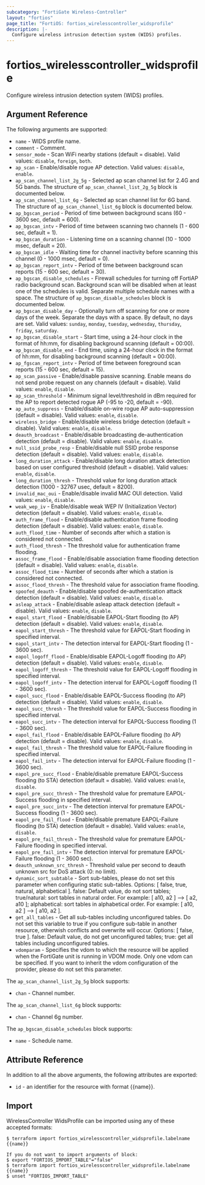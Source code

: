 ```yaml
---
subcategory: "FortiGate Wireless-Controller"
layout: "fortios"
page_title: "FortiOS: fortios_wirelesscontroller_widsprofile"
description: |-
  Configure wireless intrusion detection system (WIDS) profiles.
---
```


# fortios_wirelesscontroller_widsprofile
Configure wireless intrusion detection system (WIDS) profiles.

## Argument Reference

The following arguments are supported:

* `name` - WIDS profile name.
* `comment` - Comment.
* `sensor_mode` - Scan WiFi nearby stations (default = disable). Valid values: `disable`, `foreign`, `both`.
* `ap_scan` - Enable/disable rogue AP detection. Valid values: `disable`, `enable`.
* `ap_scan_channel_list_2g_5g` - Selected ap scan channel list for 2.4G and 5G bands. The structure of `ap_scan_channel_list_2g_5g` block is documented below.
* `ap_scan_channel_list_6g` - Selected ap scan channel list for 6G band. The structure of `ap_scan_channel_list_6g` block is documented below.
* `ap_bgscan_period` - Period of time between background scans (60 - 3600 sec, default = 600).
* `ap_bgscan_intv` - Period of time between scanning two channels (1 - 600 sec, default = 1).
* `ap_bgscan_duration` - Listening time on a scanning channel (10 - 1000 msec, default = 20).
* `ap_bgscan_idle` - Waiting time for channel inactivity before scanning this channel (0 - 1000 msec, default = 0).
* `ap_bgscan_report_intv` - Period of time between background scan reports (15 - 600 sec, default = 30).
* `ap_bgscan_disable_schedules` - Firewall schedules for turning off FortiAP radio background scan. Background scan will be disabled when at least one of the schedules is valid. Separate multiple schedule names with a space. The structure of `ap_bgscan_disable_schedules` block is documented below.
* `ap_bgscan_disable_day` - Optionally turn off scanning for one or more days of the week. Separate the days with a space. By default, no days are set. Valid values: `sunday`, `monday`, `tuesday`, `wednesday`, `thursday`, `friday`, `saturday`.
* `ap_bgscan_disable_start` - Start time, using a 24-hour clock in the format of hh:mm, for disabling background scanning (default = 00:00).
* `ap_bgscan_disable_end` - End time, using a 24-hour clock in the format of hh:mm, for disabling background scanning (default = 00:00).
* `ap_fgscan_report_intv` - Period of time between foreground scan reports (15 - 600 sec, default = 15).
* `ap_scan_passive` - Enable/disable passive scanning. Enable means do not send probe request on any channels (default = disable). Valid values: `enable`, `disable`.
* `ap_scan_threshold` - Minimum signal level/threshold in dBm required for the AP to report detected rogue AP (-95 to -20, default = -90).
* `ap_auto_suppress` - Enable/disable on-wire rogue AP auto-suppression (default = disable). Valid values: `enable`, `disable`.
* `wireless_bridge` - Enable/disable wireless bridge detection (default = disable). Valid values: `enable`, `disable`.
* `deauth_broadcast` - Enable/disable broadcasting de-authentication detection (default = disable). Valid values: `enable`, `disable`.
* `null_ssid_probe_resp` - Enable/disable null SSID probe response detection (default = disable). Valid values: `enable`, `disable`.
* `long_duration_attack` - Enable/disable long duration attack detection based on user configured threshold (default = disable). Valid values: `enable`, `disable`.
* `long_duration_thresh` - Threshold value for long duration attack detection (1000 - 32767 usec, default = 8200).
* `invalid_mac_oui` - Enable/disable invalid MAC OUI detection. Valid values: `enable`, `disable`.
* `weak_wep_iv` - Enable/disable weak WEP IV (Initialization Vector) detection (default = disable). Valid values: `enable`, `disable`.
* `auth_frame_flood` - Enable/disable authentication frame flooding detection (default = disable). Valid values: `enable`, `disable`.
* `auth_flood_time` - Number of seconds after which a station is considered not connected.
* `auth_flood_thresh` - The threshold value for authentication frame flooding.
* `assoc_frame_flood` - Enable/disable association frame flooding detection (default = disable). Valid values: `enable`, `disable`.
* `assoc_flood_time` - Number of seconds after which a station is considered not connected.
* `assoc_flood_thresh` - The threshold value for association frame flooding.
* `spoofed_deauth` - Enable/disable spoofed de-authentication attack detection (default = disable). Valid values: `enable`, `disable`.
* `asleap_attack` - Enable/disable asleap attack detection (default = disable). Valid values: `enable`, `disable`.
* `eapol_start_flood` - Enable/disable EAPOL-Start flooding (to AP) detection (default = disable). Valid values: `enable`, `disable`.
* `eapol_start_thresh` - The threshold value for EAPOL-Start flooding in specified interval.
* `eapol_start_intv` - The detection interval for EAPOL-Start flooding (1 - 3600 sec).
* `eapol_logoff_flood` - Enable/disable EAPOL-Logoff flooding (to AP) detection (default = disable). Valid values: `enable`, `disable`.
* `eapol_logoff_thresh` - The threshold value for EAPOL-Logoff flooding in specified interval.
* `eapol_logoff_intv` - The detection interval for EAPOL-Logoff flooding (1 - 3600 sec).
* `eapol_succ_flood` - Enable/disable EAPOL-Success flooding (to AP) detection (default = disable). Valid values: `enable`, `disable`.
* `eapol_succ_thresh` - The threshold value for EAPOL-Success flooding in specified interval.
* `eapol_succ_intv` - The detection interval for EAPOL-Success flooding (1 - 3600 sec).
* `eapol_fail_flood` - Enable/disable EAPOL-Failure flooding (to AP) detection (default = disable). Valid values: `enable`, `disable`.
* `eapol_fail_thresh` - The threshold value for EAPOL-Failure flooding in specified interval.
* `eapol_fail_intv` - The detection interval for EAPOL-Failure flooding (1 - 3600 sec).
* `eapol_pre_succ_flood` - Enable/disable premature EAPOL-Success flooding (to STA) detection (default = disable). Valid values: `enable`, `disable`.
* `eapol_pre_succ_thresh` - The threshold value for premature EAPOL-Success flooding in specified interval.
* `eapol_pre_succ_intv` - The detection interval for premature EAPOL-Success flooding (1 - 3600 sec).
* `eapol_pre_fail_flood` - Enable/disable premature EAPOL-Failure flooding (to STA) detection (default = disable). Valid values: `enable`, `disable`.
* `eapol_pre_fail_thresh` - The threshold value for premature EAPOL-Failure flooding in specified interval.
* `eapol_pre_fail_intv` - The detection interval for premature EAPOL-Failure flooding (1 - 3600 sec).
* `deauth_unknown_src_thresh` - Threshold value per second to deauth unknown src for DoS attack (0: no limit).
* `dynamic_sort_subtable` - Sort sub-tables, please do not set this parameter when configuring static sub-tables. Options: [ false, true, natural, alphabetical ]. false: Default value, do not sort tables; true/natural: sort tables in natural order. For example: [ a10, a2 ] --> [ a2, a10 ]; alphabetical: sort tables in alphabetical order. For example: [ a10, a2 ] --> [ a10, a2 ].
* `get_all_tables` - Get all sub-tables including unconfigured tables. Do not set this variable to true if you configure sub-table in another resource, otherwish conflicts and overwrite will occur. Options: [ false, true ]. false: Default value, do not get unconfigured tables; true: get all tables including unconfigured tables. 
* `vdomparam` - Specifies the vdom to which the resource will be applied when the FortiGate unit is running in VDOM mode. Only one vdom can be specified. If you want to inherit the vdom configuration of the provider, please do not set this parameter.

The `ap_scan_channel_list_2g_5g` block supports:

* `chan` - Channel number.

The `ap_scan_channel_list_6g` block supports:

* `chan` - Channel 6g number.

The `ap_bgscan_disable_schedules` block supports:

* `name` - Schedule name.


## Attribute Reference

In addition to all the above arguments, the following attributes are exported:
* `id` - an identifier for the resource with format {{name}}.

## Import

WirelessController WidsProfile can be imported using any of these accepted formats:
```
$ terraform import fortios_wirelesscontroller_widsprofile.labelname {{name}}

If you do not want to import arguments of block:
$ export "FORTIOS_IMPORT_TABLE"="false"
$ terraform import fortios_wirelesscontroller_widsprofile.labelname {{name}}
$ unset "FORTIOS_IMPORT_TABLE"
```
